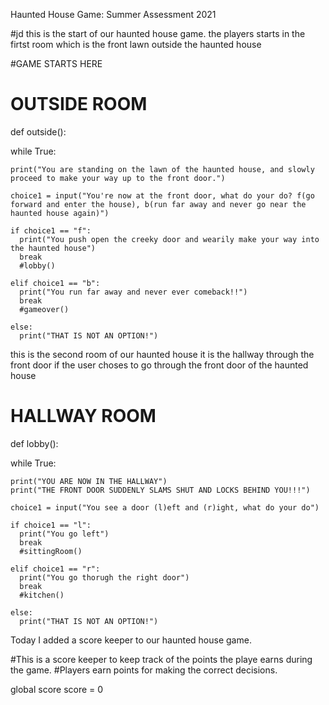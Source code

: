 Haunted House Game: Summer Assessment 2021

#jd
this is the start of our haunted house game.
the players starts in the firtst room which is the front lawn outside the haunted house

#GAME STARTS HERE

# OUTSIDE ROOM
def outside():

  while True:

    print("You are standing on the lawn of the haunted house, and slowly proceed to make your way up to the front door.")

    choice1 = input("You're now at the front door, what do your do? f(go forward and enter the house), b(run far away and never go near the haunted house again)")

    if choice1 == "f":
      print("You push open the creeky door and wearily make your way into the haunted house")
      break
      #lobby()

    elif choice1 == "b":
      print("You run far away and never ever comeback!!")
      break
      #gameover()

    else:
      print("THAT IS NOT AN OPTION!")



this is the second room of our haunted house
it is the hallway through the front door if the user choses to go through the front door of the haunted house

# HALLWAY ROOM
def lobby():

  while True:

    print("YOU ARE NOW IN THE HALLWAY")
    print("THE FRONT DOOR SUDDENLY SLAMS SHUT AND LOCKS BEHIND YOU!!!")

    choice1 = input("You see a door (l)eft and (r)ight, what do your do")

    if choice1 == "l":
      print("You go left")
      break
      #sittingRoom()

    elif choice1 == "r":
      print("You go thorugh the right door")
      break
      #kitchen()

    else:
      print("THAT IS NOT AN OPTION!")
      
Today I added a score keeper to our haunted house game.

#This is a score keeper to keep track of the points the playe earns during the game.
#Players earn points for making the correct decisions.

global score 
score = 0
